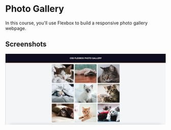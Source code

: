 # Photo Gallery

In this course, you'll use Flexbox to build a responsive photo gallery webpage.

## Screenshots

<img src="https://github.com/scheuringtamas/freeCodeCamp/blob/main/Responsive_Web_Design/PhotoGallery/photoGallery.png"/>
